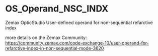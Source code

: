 # OS_Operand_NSC_INDX
Zemax OpticStudio User-defined operand for non-sequential refarctive index

more details on the Zemax Community: https://community.zemax.com/code-exchange-10/user-operand-for-refarctive-index-in-non-sequential-mode-3620
